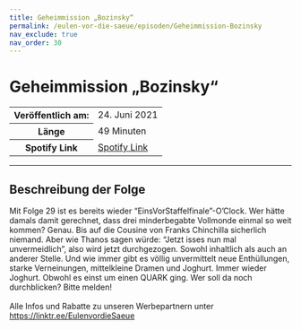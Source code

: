 ```yaml
---
title: Geheimmission „Bozinsky“
permalink: /eulen-vor-die-saeue/episoden/Geheimmission-Bozinsky
nav_exclude: true
nav_order: 30
---
```


# Geheimmission „Bozinsky“
<table class="resp-table dcf-table dcf-table-responsive dcf-table-bordered dcf-table-striped dcf-w-100%">
                    <tbody>
                        <tr>
                            <th scope="row">Veröffentlich am:</th>
                            <td data-label="Veröffentlich am:">24. Juni 2021</td>
                        </tr>
                        <tr>
                            <th scope="row">Länge </th>
                            <td data-label="Länge ">49 Minuten</td>
                        </tr><tr>
                                <th scope="row">Spotify Link</th>
                                <td data-label="Spotify Link"><a href="https://open.spotify.com/episode/200jHeAqhAfbshweLJ2y1M">Spotify Link</a></td>
                            </tr></tbody>
                </table>

***

## Beschreibung der Folge

<div>
Mit Folge 29 ist es bereits wieder “EinsVorStaffelfinale”-O’Clock. Wer hätte damals damit gerechnet, dass drei minderbegabte Vollmonde einmal so weit kommen? Genau. Bis auf die Cousine von Franks Chinchilla sicherlich niemand. Aber wie Thanos sagen würde: “Jetzt isses nun mal unvermeidlich”, also wird jetzt durchgezogen. Sowohl inhaltlich als auch an anderer Stelle. Und wie immer gibt es völlig unvermittelt neue Enthüllungen, starke Verneinungen, mittelkleine Dramen und Joghurt. Immer wieder Joghurt. Obwohl es einst um einen QUARK ging. Wer soll da noch durchblicken? Bitte melden! <br>  <br> Alle Infos und Rabatte zu unseren Werbepartnern unter <a href="https://linktr.ee/EulenvordieSaeue">https://linktr.ee/EulenvordieSaeue</a>  
</div>

